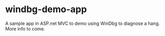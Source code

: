 windbg-demo-app
===============

A sample app in ASP.net MVC to demo using WinDbg to diagnose a hang. More info to come.